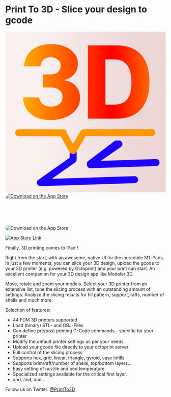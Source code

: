 # Print To 3D - Slice your design to gcode
[![Print-To-3D](./images/P3D_appicon.png)](https://apps.apple.com/us/app/print-to-3d/id1614819811)
<a href="https://apps.apple.com/us/app/print-to-3d/id1614819811?itsct=apps_box_badge&amp;itscg=30200" style="display: inline-block; overflow: hidden; border-radius: 13px; width: 250px; height: 83px;"><img src="https://tools.applemediaservices.com/api/badges/download-on-the-app-store/white/en-us?size=250x83&amp;releaseDate=1647993600&h=f6f86a5cca7e99bd123ee10ebc632a6e" alt="Download on the App Store" style="border-radius: 13px; width: 250px; height: 83px;"></a>

<img src="https://tools.applemediaservices.com/api/badges/download-on-the-app-store/white/en-us?size=250x83&amp;releaseDate=1647993600&h=f6f86a5cca7e99bd123ee10ebc632a6e" alt="Download on the App Store" style="border-radius: 13px; width: 250px; height: 83px;">

[![App Store Link](https://tools.applemediaservices.com/api/badges/download-on-the-app-store/white/en-us?size=250x83&amp;releaseDate=1647993600&h=f6f86a5cca7e99bd123ee10ebc632a6e)](https://apps.apple.com/us/app/print-to-3d/id1614819811?itsct=apps_box_badge&amp;itscg=30200)

Finally, 3D printing comes to iPad !

Right from the start, with an awesome, native UI for the incredible M1 iPads. In just a few moments, you can slice your 3D design, upload the gcode to your 3D printer (e.g. powered by Octoprint) and your print can start. An excellent companion for your 3D design app like Modeler 3D.

Move, rotate and zoom your models. Select your 3D printer from an extensive list, tune the slicing process with an outstanding amount of settings. Analyze the slicing results for fill pattern, support, rafts, number of shells and much more.


Selection of features:
- 44 FDM 3D printers supported
- Load (binary) STL- and OBJ-Files
- Can define pre/post printing G-Code commands - specific for your printer
- Modify the default printer settings as per your needs
- Upload your gcode file directly to your octoprint server
- Full control of the slicing process
- Supports hex, grid, linear, triangle, gyroid, vase infills
- Supports brim/raft/number of shells, top/bottom layers....
- Easy setting of nozzle and bed temperature
- Specialized settings available for the critical first layer.
- and, and, and...

Follow us on Twitter: [@PrintTo3D](https://www.twitter.com/PrintTo3D)

